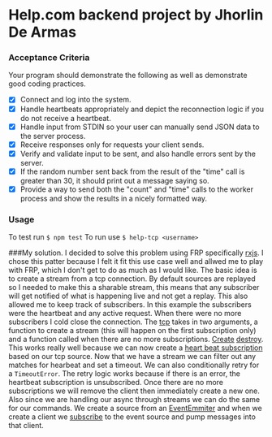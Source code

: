 # Help.com backend project by Jhorlin De Armas

### Acceptance Criteria

Your program should demonstrate the following as well as demonstrate good coding practices.

- [x] Connect and log into the system.
- [x] Handle heartbeats appropriately and depict the reconnection logic if you do not receive a heartbeat.
- [x] Handle input from STDIN so your user can manually send JSON data to the server process.
- [x] Receive responses only for requests your client sends.
- [x] Verify and validate input to be sent, and also handle errors sent by the server.
- [x] If the random number sent back from the result of the "time" call is greater than 30, it should print out a message saying so.
- [x] Provide a way to send both the "count" and "time" calls to the worker process and show the results in a nicely formatted way.

### Usage
To test run `$ npm test`
To run use `$ help-tcp <username>`

###My solution.
I decided to solve this problem using FRP specifically [rxjs](https://www.npmjs.com/package/rxjs).
I chose this patter because I felt it fit this use case well and allwed me to play with FRP, which I don't
get to do as much as I would like.
The basic idea is to create a stream from a tcp connection. By default sources are replayed so I needed
to make this a sharable stream, this means that any subscriber will get notified of what is happening live and not
get a replay. This also allowed me to keep track of subscribers. In this example the subscribers were the heartbeat and
any active request. When there were no more subscribers I cold close the connection. The [tcp](https://github.com/Jhorlin/help-tcp/blob/master/lib/rx/fromTcp.js#L7)
takes in two arguments, a function to create a stream (this will happen on the first subscription only) and a function called when
there are no more subscriptions. [Create](https://github.com/Jhorlin/help-tcp/blob/master/lib/HelpTcpClient.js#L59)
[destroy](https://github.com/Jhorlin/help-tcp/blob/master/lib/HelpTcpClient.js#L69).
This works really well because we can now create a [heart beat subscription](https://github.com/Jhorlin/help-tcp/blob/master/lib/HelpTcpClient.js#L69)
based on our tcp source. Now that we have a stream we can filter out any matches for hearbeat and set a timeout. We can 
also conditionally retry for a `TimeoutError`. The retry logic works because if there is an error, the heartbeat subscription
is unsubscribed. Once there are no more subscriptions we will remove the client then immediately create a new one.
Also since we are handling our async through streams we can do the same for our commands. We create a source from an
[EventEmmiter](https://github.com/Jhorlin/help-tcp/blob/master/lib/HelpTcpClient.js#L44) and when we create a client we
[subscribe](https://github.com/Jhorlin/help-tcp/blob/master/lib/HelpTcpClient.js#L61) to the event source and pump messages into that client.
